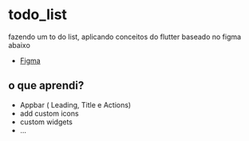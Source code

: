 # todo_list

fazendo um to do list, aplicando conceitos do flutter baseado no figma abaixo

- [Figma](<https://www.figma.com/design/yMTSxjNJ6C5MiIfWQ8Funa/ToDo-List-%E2%80%A2-Desafio-React-Native-(Copy)?node-id=0-1&t=LaXjDNvjt03rsiBa-0>)

## o que aprendi?

- Appbar ( Leading, Title e Actions)
- add custom icons
- custom widgets
- ...

